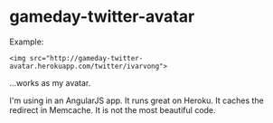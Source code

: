 gameday-twitter-avatar
======================

Example:

    <img src="http://gameday-twitter-avatar.herokuapp.com/twitter/ivarvong">
  
...works as my avatar.

I'm using in an AngularJS app. It runs great on Heroku. It caches the redirect in Memcache. It is not the most beautiful code.
